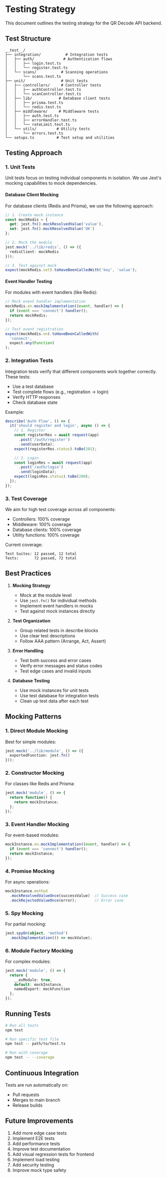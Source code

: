 # Testing Strategy

This document outlines the testing strategy for the QR Decode API backend.

## Test Structure

```
__test__/
├── integration/           # Integration tests
│   ├── auth/             # Authentication flows
│   │   ├── login.test.ts
│   │   └── register.test.ts
│   └── scans/           # Scanning operations
│       └── scans.test.ts
├── unit/                # Unit tests
│   ├── controllers/     # Controller tests
│   │   ├── authController.test.ts
│   │   └── scanController.test.ts
│   ├── lib/            # Database client tests
│   │   ├── prisma.test.ts
│   │   └── redis.test.ts
│   ├── middleware/     # Middleware tests
│   │   ├── auth.test.ts
│   │   ├── errorHandler.test.ts
│   │   └── rateLimit.test.ts
│   └── utils/         # Utility tests
│       └── errors.test.ts
└── setups.ts          # Test setup and utilities
```

## Testing Approach

### 1. Unit Tests

Unit tests focus on testing individual components in isolation. We use Jest's mocking capabilities to mock dependencies.

#### Database Client Mocking

For database clients (Redis and Prisma), we use the following approach:

```typescript
// 1. Create mock instance
const mockRedis = {
  get: jest.fn().mockResolvedValue('value'),
  set: jest.fn().mockResolvedValue('OK')
};

// 2. Mock the module
jest.mock('../lib/redis', () => ({
  redisClient: mockRedis
}));

// 3. Test against mock
expect(mockRedis.set).toHaveBeenCalledWith('key', 'value');
```

#### Event Handler Testing

For modules with event handlers (like Redis):

```typescript
// Mock event handler implementation
mockRedis.on.mockImplementation((event, handler) => {
  if (event === 'connect') handler();
  return mockRedis;
});

// Test event registration
expect(mockRedis.on).toHaveBeenCalledWith(
  'connect', 
  expect.any(Function)
);
```

### 2. Integration Tests

Integration tests verify that different components work together correctly. These tests:

- Use a test database
- Test complete flows (e.g., registration → login)
- Verify HTTP responses
- Check database state

Example:
```typescript
describe('Auth Flow', () => {
  it('should register and login', async () => {
    // 1. Register
    const registerRes = await request(app)
      .post('/auth/register')
      .send(userData);
    expect(registerRes.status).toBe(201);

    // 2. Login
    const loginRes = await request(app)
      .post('/auth/login')
      .send(loginData);
    expect(loginRes.status).toBe(200);
  });
});
```

### 3. Test Coverage

We aim for high test coverage across all components:

- Controllers: 100% coverage
- Middleware: 100% coverage
- Database clients: 100% coverage
- Utility functions: 100% coverage

Current coverage:
```
Test Suites: 12 passed, 12 total
Tests:       72 passed, 72 total
```

## Best Practices

1. **Mocking Strategy**
   - Mock at the module level
   - Use `jest.fn()` for individual methods
   - Implement event handlers in mocks
   - Test against mock instances directly

2. **Test Organization**
   - Group related tests in describe blocks
   - Use clear test descriptions
   - Follow AAA pattern (Arrange, Act, Assert)

3. **Error Handling**
   - Test both success and error cases
   - Verify error messages and status codes
   - Test edge cases and invalid inputs

4. **Database Testing**
   - Use mock instances for unit tests
   - Use test database for integration tests
   - Clean up test data after each test

## Mocking Patterns

### 1. Direct Module Mocking
Best for simple modules:
```typescript
jest.mock('../lib/module', () => ({
  exportedFunction: jest.fn()
}));
```

### 2. Constructor Mocking
For classes like Redis and Prisma:
```typescript
jest.mock('module', () => {
  return function() {
    return mockInstance;
  };
});
```

### 3. Event Handler Mocking
For event-based modules:
```typescript
mockInstance.on.mockImplementation((event, handler) => {
  if (event === 'connect') handler();
  return mockInstance;
});
```

### 4. Promise Mocking
For async operations:
```typescript
mockInstance.method
  .mockResolvedValueOnce(successValue)  // Success case
  .mockRejectedValueOnce(error);        // Error case
```

### 5. Spy Mocking
For partial mocking:
```typescript
jest.spyOn(object, 'method')
  .mockImplementation(() => mockValue);
```

### 6. Module Factory Mocking
For complex modules:
```typescript
jest.mock('module', () => {
  return {
    __esModule: true,
    default: mockInstance,
    namedExport: mockFunction
  };
});
```

## Running Tests

```bash
# Run all tests
npm test

# Run specific test file
npm test -- path/to/test.ts

# Run with coverage
npm test -- --coverage
```

## Continuous Integration

Tests are run automatically on:
- Pull requests
- Merges to main branch
- Release builds

## Future Improvements

1. Add more edge case tests
2. Implement E2E tests
3. Add performance tests
4. Improve test documentation
5. Add visual regression tests for frontend
6. Implement load testing
7. Add security testing
8. Improve mock type safety
